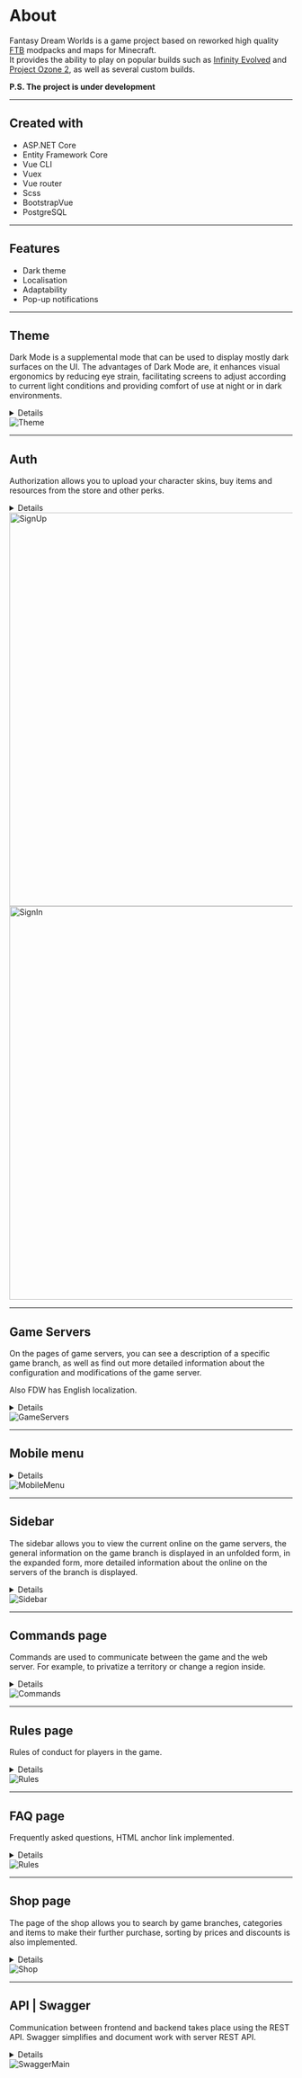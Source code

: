 # About

Fantasy Dream Worlds is a game project based on reworked high quality [FTB][FTB] modpacks and maps for Minecraft.  
It provides the ability to play on popular builds such as [Infinity Evolved][Infinity] and [Project Ozone 2][Ozone], as well as several custom builds.

**P.S. The project is under development**

---

## Created with 

* ASP.NET Core
* Entity Framework Core
* Vue CLI
* Vuex
* Vue router
* Scss
* BootstrapVue
* PostgreSQL

---

## Features

* Dark theme
* Localisation
* Adaptability
* Pop-up notifications

---

## Theme
  Dark Mode is a supplemental mode that can be used to display mostly dark surfaces on the UI. The advantages of Dark Mode are, it enhances visual ergonomics by reducing eye strain, facilitating screens to adjust according to current light conditions and providing comfort of use at night or in dark environments.
<details>
  <summary>Details</summary>

  [Issue #6][iss6]  
  [Switch componentn code][isc6]

</details>
<img title="Theme" alt="Theme" src="https://user-images.githubusercontent.com/54445583/95020636-f9b08400-0674-11eb-9ed0-1932f21ca98f.gif" />

---

## Auth
  Authorization allows you to upload your character skins, buy items and resources from the store and other perks.
<details>
  <summary>Details</summary>
  Registration is implemented through ASP.NET Core Identity. Authorization with JSON Web Tokens. Front-end validation is implemented using the Vuelidate library, and server validation errors through popup notifications.

  Auth code: [1][isc8_1] [2][isc8_2]

</details>
<img title="SignUp" width="700px" alt="SignUp" src="https://user-images.githubusercontent.com/54445583/95021523-1ef3c100-067a-11eb-8a7a-5683a049154e.gif" />
<img title="SignIn" width="700px" alt="SignIn" src="https://user-images.githubusercontent.com/54445583/95021631-c7098a00-067a-11eb-98d6-5f4e3874df38.gif" />

---

## Game Servers
On the pages of game servers, you can see a description of a specific game branch, as well as find out more detailed information about the configuration and modifications of the game server.  

Also FDW has English localization.
<details>
  <summary>Details</summary>
  The i18n library was used for localization. You can switch the language both using the switch in the footer and using the address bar.  
    
  [Localisation issue][iss21]  
  Localisation code: [1][isc21_1] [2][isc21_2] [3][isc21_3] [4][isc21_4]  
  
  [Game servers issue][iss27]  
  [Game servers code][isc27]

  
</details>
<img title="GameServers" alt="GameServers" src="https://user-images.githubusercontent.com/54445583/95022424-e9ea6d00-067f-11eb-9547-c1836c5636a8.gif" />

---

## Mobile menu
<details>
  <summary>Details</summary>
  The sass preprocessor was used. Layout made using flexbox and grid.
</details>
<img title="MobileMenu" alt="MobileMenu" src="https://user-images.githubusercontent.com/54445583/95022890-7b5ade80-0682-11eb-8a18-48852d45e4ab.gif" />

---

## Sidebar
The sidebar allows you to view the current online on the game servers, the general information on the game branch is displayed in an unfolded form, in the expanded form, more detailed information about the online on the servers of the branch is displayed.
<details>
  <summary>Details</summary>

  [Sidebar code][isc10]

</details>
<img title="Sidebar" alt="Sidebar" src="https://user-images.githubusercontent.com/54445583/95023014-426f3980-0683-11eb-9f15-28b5d56702a6.gif" />

---

## Commands page
Commands are used to communicate between the game and the web server. For example, to privatize a territory or change a region inside.
<details>
  <summary>Details</summary>

  [Commands page code][isc35]

</details>
<img title="Commands" alt="Commands" src="https://user-images.githubusercontent.com/54445583/95023261-c2e26a00-0684-11eb-9c35-9c8d43de9f2f.gif" />

---

## Rules page
Rules of conduct for players in the game.
<details>
  <summary>Details</summary>

  [Rules page code][isc30]

</details>
<img title="Rules" alt="Rules" src="https://user-images.githubusercontent.com/54445583/95023346-384e3a80-0685-11eb-9d94-f0225a20742a.gif" />

---

## FAQ page
Frequently asked questions, HTML anchor link implemented.
<details>
  <summary>Details</summary>
  
  [FAQ code][isc63]
  
</details>
<img title="Rules" alt="Rules" src="https://user-images.githubusercontent.com/54445583/95023590-9596bb80-0686-11eb-93e5-62b5111b789f.gif" />

---

## Shop page
The page of the shop allows you to search by game branches, categories and items to make their further purchase, sorting by prices and discounts is also implemented.
<details>
  <summary>Details</summary>

  The store also has an admin block where you can add products to the database.  
  The display of this block depends on claim's of jwt token's payload. [click][shop_1]  
  On the backend, the role is checked using the attribute - [Authorize(Roles = "Admin")]. [click][shop_2]
  Full shop code: [1][shop_3] [2][shop_4] [3][shop_5] [4][shop_6] [5][shop_7] [6][shop_8]
  <img title="AdminShop" alt="AdminShop" src="https://user-images.githubusercontent.com/54556157/95130041-a3bb0980-0764-11eb-94a7-11bb8b729ac8.gif" />

</details>
<img title="Shop" alt="Shop" src="https://user-images.githubusercontent.com/54556157/95026992-d817c280-069d-11eb-960a-77f9b9786d26.gif" />

---

## API | Swagger
Communication between frontend and backend takes place using the REST API. Swagger simplifies and document work with server REST API. 
<details>
  <summary>Details</summary>
  You can authorize to Swagger using a token and send requests as an authorized user
<img title="SwaggerAuth1" alt="Swagger" src="https://user-images.githubusercontent.com/54445583/95128860-b7fe0700-0762-11eb-83e0-10a57d48c567.png" />
<img title="SwaggerAuth2" alt="Swagger" src="https://user-images.githubusercontent.com/54445583/95128959-e24fc480-0762-11eb-8a51-383d8a57094a.png" />
</details>
<img title="SwaggerMain" alt="SwaggerMain" src="https://user-images.githubusercontent.com/54445583/95127778-38236d00-0761-11eb-931e-a3d9162cc148.png" />

[FTB]: https://www.feed-the-beast.com/
[Infinity]: https://www.curseforge.com/minecraft/modpacks/ftb-infinity-evolved
[Ozone]: https://www.curseforge.com/minecraft/modpacks/project-ozone-2-reloaded

[isc6]: https://github.com/Qupipab/FantasyDreamWorlds/tree/master/client/src/components/controls/fdw-theme-switch
[iss6]: https://github.com/Qupipab/FantasyDreamWorlds/issues/6

[isc8_1]: https://github.com/Qupipab/FantasyDreamWorlds/tree/master/client/src/components/fdw-auth
[isc8_2]: https://github.com/Qupipab/FantasyDreamWorlds/blob/master/Server/WebAPI/Services/AuthService.cs

[iss21]: https://github.com/Qupipab/FantasyDreamWorlds/issues/21
[isc21_1]: https://github.com/Qupipab/FantasyDreamWorlds/blob/master/client/src/services/i18n/get-browser-locale.js
[isc21_2]: https://github.com/Qupipab/FantasyDreamWorlds/tree/master/client/src/components/controls/fdw-locale-select
[isc21_3]: https://github.com/Qupipab/FantasyDreamWorlds/tree/master/client/src/components/utils/localized-link
[isc21_4]: https://github.com/Qupipab/FantasyDreamWorlds/tree/master/client/src/locales

[iss27]: https://github.com/Qupipab/FantasyDreamWorlds/issues/27
[isc27]: https://github.com/Qupipab/FantasyDreamWorlds/tree/master/client/src/views/server-info

[isc10]: https://github.com/Qupipab/FantasyDreamWorlds/tree/master/client/src/components/fdw-sidebar

[isc35]: https://github.com/Qupipab/FantasyDreamWorlds/tree/master/client/src/views/commands

[isc63]: https://github.com/Qupipab/FantasyDreamWorlds/tree/master/client/src/views/faq

[isc30]: https://github.com/Qupipab/FantasyDreamWorlds/tree/master/client/src/views/rules

[shop_1]: https://github.com/Qupipab/FantasyDreamWorlds/blob/master/client/src/store/modules/user.store.js
[shop_2]: https://github.com/Qupipab/FantasyDreamWorlds/blob/master/Server/WebAPI/Controllers/ShopController.cs
[shop_3]: https://github.com/Qupipab/FantasyDreamWorlds/tree/master/client/src/views/shop
[shop_4]: https://github.com/Qupipab/FantasyDreamWorlds/blob/master/client/src/store/modules/shop.store.js
[shop_5]: https://github.com/Qupipab/FantasyDreamWorlds/blob/master/Server/WebAPI/Controllers/ShopController.cs
[shop_6]: https://github.com/Qupipab/FantasyDreamWorlds/blob/master/Server/WebAPI/Services/ShopService.cs
[shop_7]: https://github.com/Qupipab/FantasyDreamWorlds/blob/master/Server/Entities/Repositories/ShopRepository.cs
[shop_8]: https://github.com/Qupipab/FantasyDreamWorlds/blob/master/Server/WebAPI/ApiRoutes.cs
